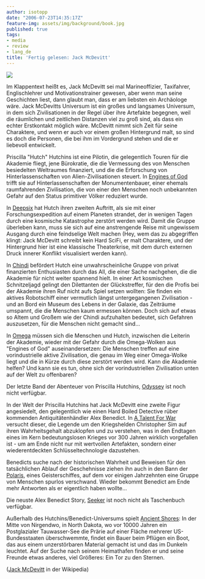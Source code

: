 ```yaml
---
author: isotopp
date: "2006-07-23T14:35:17Z"
feature-img: assets/img/background/book.jpg
published: true
tags:
- media
- review
- lang_de
title: 'Fertig gelesen: Jack McDevitt'
---
```


![](/uploads/jackmvdevitt.jpg)

Im Klappentext heißt es, Jack McDevitt sei mal Marineoffizier, Taxifahrer, Englischlehrer und Motivationstrainer gewesen, aber wenn man seine Geschichten liest, dann glaubt man, dass er am liebsten ein Archäologe wäre.
Jack McDevitts Universum ist ein großes und langsames Universum, in dem sich Zivilisationen in der Regel über ihre Artefakte begegnen, weil die räumlichen und zeitlichen Distanzen viel zu groß sind, als dass ein echter Erstkontakt möglich wäre.
McDevitt nimmt sich Zeit für seine Charaktere, und wenn er auch vor einem großen Hintergrund malt, so sind es doch die Personen, die bei ihm im Vordergrund stehen und die er liebevoll entwickelt.

Priscilla "Hutch" Hutchins ist eine Pilotin, die gelegentlich Touren für die Akademie fliegt, jene Bürokratie, die die Vermessung des von Menschen besiedelten Weltraumes finanziert, und die die Erforschung von Hinterlassenschaften von Alien-Zivilisationen steuert. 
In [Engines of God](http://www.amazon.de/gp/product/0441002846/)
trifft sie auf Hinterlassenschaften der Monumentenbauer, einer ehemals raumfahrenden Zivilisation, die von einer den Menschen noch unbekannten Gefahr auf den Status primitiver Völker reduziert wurde.

In [Deepsix](http://www.amazon.de/gp/product/0061020060/) hat Hutch ihren zweiten Auftritt, als sie mit einer Forschungsexpedition auf einem Planeten strandet, der in wenigen Tagen durch eine kosmische Katastrophe zerstört werden wird. 
Damit die Gruppe überleben kann, muss sie sich auf eine anstrengende Reise mit ungewissem Ausgang durch eine feindselige Welt machen (Hey, wem das zu abgegriffen klingt: Jack McDevitt schreibt kein Hard SciFi, er malt Charaktere, und der Hintergrund hier ist eine klassische Theaterkrise, mit dem durch externen Druck innerer Konflikt visualisiert werden kann).

In [Chindi](http://www.amazon.de/gp/product/0441011020/) befördert Hutch eine unwahrscheinliche Gruppe von privat finanzierten Enthusiasten durch das All, die einer Sache nachgehen, die die Akademie für nicht weiter spannend hielt.
In einer Art kosmischen Schnitzeljagd gelingt den Dilettanten der Glückstreffer, für den die Profis bei der Akademie ihren Ruf nicht aufs Spiel setzen wollten:
Sie finden ein aktives Robotschiff einer vermutlich längst untergegangenen Zivilisation - und an Bord ein Museum des Lebens in der Galaxie, das Zeiträume umspannt, die die Menschen kaum ermessen können.
Doch sich auf etwas so Altem und Großem wie der Chindi aufzuhalten bedeutet, sich Gefahren auszusetzen, für die Menschen nicht gemacht sind...

In [Omega](http://www.amazon.de/gp/product/0441012108/) müssen sich die Menschen und Hutch, inzwischen die Leiterin der Akademie, wieder mit der Gefahr durch die Omega-Wolken aus "Engines of God" auseinandersetzen:
Die Menschen treffen auf eine vorindustrielle aktive Zivilisation, die genau im Weg einer Omega-Wolke liegt und die in Kürze durch diese zerstört werden wird. 
Kann die Akademie helfen?
Und kann sie es tun, ohne sich der vorindustriellen Zivilisation unten auf der Welt zu offenbaren?

Der letzte Band der Abenteuer von Priscilla Hutchins, 
[Odyssey](http://www.amazon.de/gp/product/044101433X/) ist noch nicht verfügbar.

In der Welt der Priscilla Hutchins hat Jack McDevitt eine zweite Figur angesiedelt, den gelegentlich wie einen Hard Boiled Detective rüber kommenden Antiquitätenhändler Alex Benedict. 
In [A Talent For War](http://www.amazon.de/gp/product/0441012175) versucht dieser, die Legende um den Kriegshelden Christopher Sim auf ihren Wahrheitsgehalt abzuklopfen und zu verstehen, was in den Endtagen eines im Kern bedeutungslosen Krieges vor 300 Jahren wirklich vorgefallen ist - um am Ende nicht nur mit wertvollen Artefakten, sondern einer wiederentdeckten Schlüsseltechnologie dazustehen.

Benedicts suche nach der historischen Wahrheit und Beweisen für den tatsächlichen Ablauf der Geschehnisse ziehen ihn auch in den Bann der  [Polaris](http://www.amazon.de/gp/product/0441012531), eines Geisterschiffes, auf dem vor einigen Jahrzehnten eine Gruppe von Menschen spurlos verschwand. 
Wieder bekommt Benedict am Ende mehr Antworten als er eigentlich haben wollte...

Die neuste Alex Benedict Story, [Seeker](http://www.amazon.de/gp/product/0441013295) ist noch nicht als Taschenbuch verfügbar.

Außerhalb des Hutchins/Benedict-Universums spielt 
[Ancient Shores](http://www.amazon.de/gp/product/0061054267/):
In der Mitte von Nirgendwo, in North Dakota, wo vor 10000 Jahren ein Postglazialer Tauwasser-See die Prärie auf einer Fläche mehrerer US-Bundesstaaten überschwemmte, findet ein Bauer beim Pflügen ein Boot, das aus einem unzerstörbaren Material gemacht ist und das im Dunkeln leuchtet.
Auf der Suche nach seinem Heimathafen finden er und seine Freunde etwas anderes, viel Größeres:
Ein Tor zu den Sternen.

([Jack McDevitt](http://en.wikipedia.org/wiki/Jack_McDevitt) in der Wikipedia)
